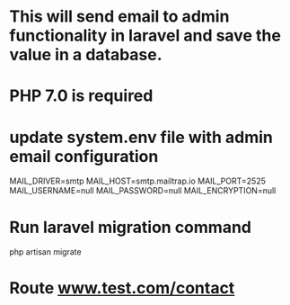 # This will send email to admin functionality in laravel and save the value in a database.  
# PHP 7.0 is required
# update system.env file with admin email configuration 
 MAIL_DRIVER=smtp
MAIL_HOST=smtp.mailtrap.io
MAIL_PORT=2525
MAIL_USERNAME=null
MAIL_PASSWORD=null
MAIL_ENCRYPTION=null
# Run laravel migration command
php artisan migrate
# Route www.test.com/contact

